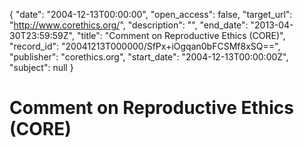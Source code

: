 {
  "date": "2004-12-13T00:00:00", 
  "open_access": false, 
  "target_url": "http://www.corethics.org/", 
  "description": "", 
  "end_date": "2013-04-30T23:59:59Z", 
  "title": "Comment on Reproductive Ethics (CORE)", 
  "record_id": "20041213T000000/SfPx+iOgqan0bFCSMf8xSQ==", 
  "publisher": "corethics.org", 
  "start_date": "2004-12-13T00:00:00Z", 
  "subject": null
}

# Comment on Reproductive Ethics (CORE)

